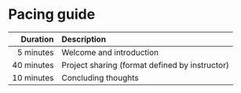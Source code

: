 # Pacing guide

Duration|Description
-:|:-
5 minutes|Welcome and introduction
40 minutes|Project sharing (format defined by instructor)
10 minutes|Concluding thoughts